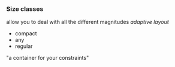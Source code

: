 ### Size classes
allow you to deal with all the different magnitudes
*adaptive layout*
- compact
- any
- regular

"a container for your constraints"
